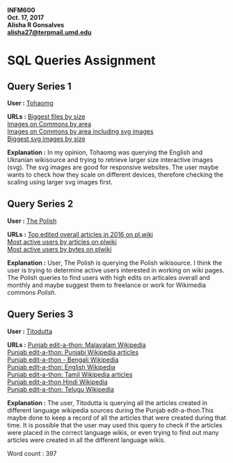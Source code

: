 
**INFM600**   
**Oct. 17, 2017**   
**Alisha R Gonsalves**   
**alisha27@terpmail.umd.edu**

# SQL Queries Assignment

## Query Series 1
**User :** [Tohaomg](https://quarry.wmflabs.org/Tohaomg)   

**URLs :** 
           [Biggest files by size](https://quarry.wmflabs.org/query/14660)    
           [Images on Commons by area](https://quarry.wmflabs.org/query/14661)  
           [Images on Commons by area including svg images](https://quarry.wmflabs.org/query/14659)  
           [Biggest svg images by size](https://quarry.wmflabs.org/query/15842)
                     
**Explanation :** In my opinion, Tohaomg was querying the English and Ukranian wikisource and trying to retrieve larger size interactive images (svg). The svg images are good for responsive websites. The user maybe wants to check how they scale on different devices, therefore checking the scaling using larger svg images first.


## Query Series 2    
**User :**  [The Polish](https://quarry.wmflabs.org/The%20Polish)  

**URLs :** [Top edited overall articles in 2016 on pl.wiki](https://quarry.wmflabs.org/query/14975)  
           [Most active users by articles on plwiki](https://quarry.wmflabs.org/query/1317)  
           [Most active users by bytes on plwiki](https://quarry.wmflabs.org/query/2191)     
           
**Explanation :** User, The Polish is querying the Polish wikisource. I think the user is trying to determine active users interested in working on wiki pages. The Polish queries to find users with high edits on articales overall and monthly and maybe suggest them to freelance or work for Wikimedia commons _Polish_.  


## Query Series 3  
**User :** [Titodutta](https://quarry.wmflabs.org/Titodutta)  

**URLs :** [Punjab edit-a-thon: Malayalam Wikipedia](https://quarry.wmflabs.org/query/11536)    
           [Punjab edit-a-thon: Punjabi Wikipedia articles](https://quarry.wmflabs.org/query/11349)    
           [Punjab edit-a-thon - Bengali Wikipedia](https://quarry.wmflabs.org/query/11351)  
           [Punjab edit-a-thon: English Wikipedia](https://quarry.wmflabs.org/query/11353)  
           [Punjab edit-a-thon: Tamil Wikipedia articles](https://quarry.wmflabs.org/query/11354)     
           [Punjab edit-a-thon Hindi Wikipedia](https://quarry.wmflabs.org/query/11355)  
           [Punjab edit-a-thon: Telugu Wikipedia](https://quarry.wmflabs.org/query/11356)  
           
**Explanation :** The user, Titodutta is querying all the articles created in different language wikipedia sources during the Punjab edit-a-thon.This maybe done to keep a record of all the articles that were created during that time. It is possible that the user may used this query to check if the articles were placed in the correct language wikis, or even trying to find out many articles were created in all the different language wikis. 
  
    
      
Word count : 397
           
           
           
